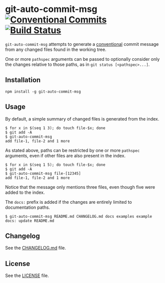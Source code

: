 # git-auto-commit-msg [![Conventional Commits](https://img.shields.io/badge/Conventional%20Commits-1.0.0-yellow.svg)](https://conventionalcommits.org) [![Build Status](https://travis-ci.org/growit-io/git-auto-commit-msg.svg?branch=master)](https://travis-ci.org/growit-io/git-auto-commit-msg)

`git-auto-commit-msg` attempts to generate a [conventional](https://conventionalcommits.org/) commit message from any changed files found in the working tree.

One or more `pathspec` arguments can be passed to optionally consider only the changes relative to those paths, as in `git status [<pathspec>...]`.

## Installation
    npm install -g git-auto-commit-msg

## Usage
By default, a simple summary of changed files is generated from the index.

    $ for x in $(seq 1 3); do touch file-$x; done
    $ git add -A
    $ git-auto-commit-msg
    add file-1, file-2 and 1 more

As stated above, paths can be restricted by one or more `pathspec` arguments, even if other files are also present in the index.

    $ for x in $(seq 1 5); do touch file-$x; done
    $ git add -A
    $ git-auto-commit-msg file-[12345]
    add file-1, file-2 and 1 more

Notice that the message only mentions three files, even though five were added to the index.

The `docs:` prefix is added if the changes are entirely limited to documentation paths.

    $ git-auto-commit-msg README.md CHANGELOG.md docs examples example
    docs: update README.md

## Changelog
See the [CHANGELOG.md](CHANGELOG.md) file.

## License
See the [LICENSE](LICENSE) file.
